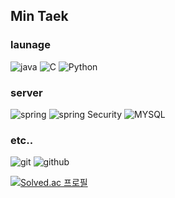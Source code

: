 ## Min Taek

### launage
![java](https://img.shields.io/badge/Java-3776AB?style=flat&logo=Java&logoColor=white)
![C](https://img.shields.io/badge/C-A8B9CC?style=flat&logo=c&logoColor=white)
![Python](https://img.shields.io/badge/Python-3776AB?style=flat&logo=Python&logoColor=white)

### server
![spring](https://img.shields.io/badge/SpringBoot-6DB33F?style=flat&logo=SpringBoot&logoColor=white)
![spring Security](https://img.shields.io/badge/SpringSecurity-6DB33F?style=flat&logo=SpringSecurity&logoColor=white)
![MYSQL](https://img.shields.io/badge/MySQL-4479A1?style=flat&logo=MySQL&logoColor=white)

### etc..
![git](https://img.shields.io/badge/Git-F05032?style=flat&logo=Git&logoColor=white)
![github](https://img.shields.io/badge/GitHub-181717?style=flat&logo=GitHub&logoColor=white)


[![Solved.ac
프로필](http://mazassumnida.wtf/api/v2/generate_badge?boj=Malkoring)](https://solved.ac/mintaek22)
